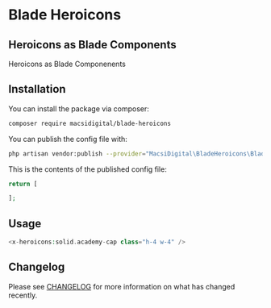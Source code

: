# Blade Heroicons

## Heroicons as Blade Components

Heroicons as Blade Componenents

## Installation

You can install the package via composer:

```bash
composer require macsidigital/blade-heroicons
```

You can publish the config file with:

```bash
php artisan vendor:publish --provider="MacsiDigital\BladeHeroicons\BladeHeroiconsServiceProvider" --tag="config"
```

This is the contents of the published config file:

```php
return [

];
```

## Usage

``` php
<x-heroicons:solid.academy-cap class="h-4 w-4" />
```

## Changelog

Please see [CHANGELOG](CHANGELOG.md) for more information on what has changed recently.
